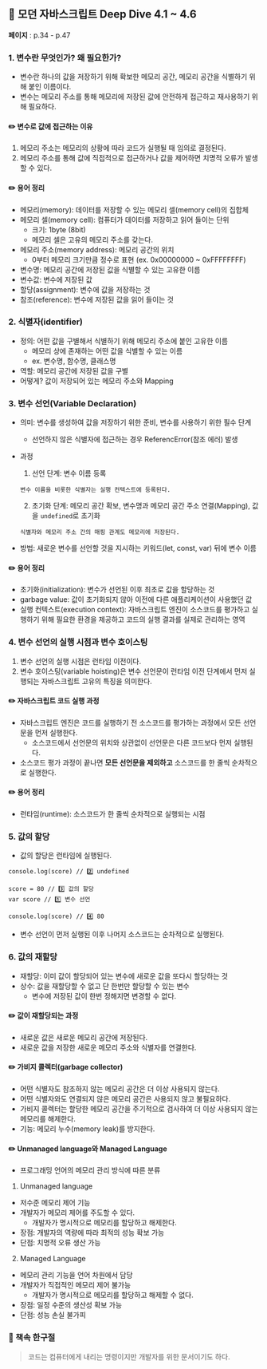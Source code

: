 ## 🦎 모던 자바스크립트 Deep Dive 4.1 ~ 4.6

**페이지** : p.34 - p.47

### 1. 변수란 무엇인가? 왜 필요한가?

- 변수란 하나의 값을 저장하기 위해 확보한 메모리 공간, 메모리 공간을 식별하기 위해 붙인 이름이다.
- 변수는 메모리 주소를 통해 메모리에 저장된 값에 안전하게 접근하고 재사용하기 위해 필요하다.

#### ✏️ 변수로 값에 접근하는 이유

1. 메모리 주소는 메모리의 상황에 따라 코드가 실행될 때 임의로 결정된다.
2. 메모리 주소를 통해 값에 직접적으로 접근하거나 값을 제어하면 치명적 오류가 발생할 수 있다.

#### ✏️ 용어 정리

- 메모리(memory): 데이터를 저장할 수 있는 메모리 셀(memory cell)의 집합체
- 메모리 셀(memory cell): 컴퓨터가 데이터를 저장하고 읽어 들이는 단위
  - 크기: 1byte (8bit)
  - 메모리 셀은 고유의 메모리 주소를 갖는다.
- 메모리 주소(memory address): 메모리 공간의 위치
  - 0부터 메모리 크기만큼 정수로 표현 (ex. 0x00000000 ~ 0xFFFFFFFF)
- 변수명: 메모리 공간에 저장된 값을 식별할 수 있는 고유한 이름
- 변수값: 변수에 저장된 값
- 할당(assignment): 변수에 값을 저장하는 것
- 참조(reference): 변수에 저장된 값을 읽어 들이는 것

### 2. 식별자(identifier)

- 정의: 어떤 값을 구별해서 식별하기 위해 메모리 주소에 붙인 고유한 이름
  - 메모리 상에 존재하는 어떤 값을 식별할 수 있는 이름
  - ex. 변수명, 함수명, 클래스명
- 역할: 메모리 공간에 저장된 값을 구별
- 어떻게? 값이 저장되어 있는 메모리 주소와 Mapping

### 3. 변수 선언(Variable Declaration)

- 의미: 변수를 생성하여 값을 저장하기 위한 준비, 변수를 사용하기 위한 필수 단계
  - 선언하지 않은 식별자에 접근하는 경우 ReferencError(참조 에러) 발생
- 과정

  1. 선언 단계: 변수 이름 등록

  ```
  변수 이름을 비롯한 식별자는 실행 컨텍스트에 등록된다.
  ```

  2. 초기화 단계: 메모리 공간 확보, 변수명과 메모리 공간 주소 연결(Mapping), 값을 `undefined`로 초기화

  ```
  식별자와 메모리 주소 간의 매핑 관계도 메모리에 저장된다.
  ```

- 방법: 새로운 변수를 선언할 것을 지시하는 키워드(let, const, var) 뒤에 변수 이름

#### ✏️ 용어 정리

- 초기화(initialization): 변수가 선언된 이후 최초로 값을 할당하는 것
- garbage value: 값이 초기화되지 않아 이전에 다른 애플리케이션이 사용했던 값
- 실행 컨텍스트(execution context): 자바스크립트 엔진이 소스코드를 평가하고 실행하기 위해 필요한 환경을 제공하고 코드의 실행 결과를 실제로 관리하는 영역

### 4. 변수 선언의 실행 시점과 변수 호이스팅

1. 변수 선언의 실행 시점은 런타임 이전이다.
2. 변수 호이스팅(variable hoisting)은 변수 선언문이 런타임 이전 단계에서 먼저 실행되는 자바스크립트 고유의 특징을 의미한다.

#### ✏️ 자바스크립트 코드 실행 과정

- 자바스크립트 엔진은 코드를 실행하기 전 소스코드를 평가하는 과정에서 모든 선언문을 먼저 실행한다.
  - 소스코드에서 선언문의 위치와 상관없이 선언문은 다른 코드보다 먼저 실행된다.
- 소스코드 평가 과정이 끝나면 **모든 선언문을 제외하고** 소스코드를 한 줄씩 순차적으로 실행한다.

#### ✏️ 용어 정리

- 런타임(runtime): 소스코드가 한 줄씩 순차적으로 실행되는 시점

### 5. 값의 할당

- 값의 할당은 런타임에 실행된다.

```
console.log(score) // 2️⃣ undefined

score = 80 // 3️⃣ 값의 할당
var score // 1️⃣ 변수 선언

console.log(score) // 4️⃣ 80
```

- 변수 선언이 먼저 실행된 이후 나머지 소스코드는 순차적으로 실행된다.

### 6. 값의 재할당

- 재할당: 이미 값이 할당되어 있는 변수에 새로운 값을 또다시 할당하는 것
- 상수: 값을 재할당할 수 없고 단 한번만 할당할 수 있는 변수
  - 변수에 저장된 값이 한번 정해지면 변경할 수 없다.

#### ✏️ 값이 재할당되는 과정

- 새로운 값은 새로운 메모리 공간에 저장된다.
- 새로운 값을 저장한 새로운 메모리 주소와 식별자를 연결한다.

#### ✏️ 가비지 콜렉터(garbage collector)

- 어떤 식별자도 참조하지 않는 메모리 공간은 더 이상 사용되지 않는다.
- 어떤 식별자와도 연결되지 않은 메모리 공간은 사용되지 않고 불필요하다.
- 가비지 콜렉터는 할당한 메모리 공간을 주기적으로 검사하여 더 이상 사용되지 않는 메모리를 해제한다.
- 기능: 메모리 누수(memory leak)를 방지한다.

#### ✏️ Unmanaged language와 Managed Language

- 프로그래밍 언어의 메모리 관리 방식에 따른 분류

1. Unmanaged language

- 저수준 메모리 제어 기능
- 개발자가 메모리 제어를 주도할 수 있다.
  - 개발자가 명시적으로 메모리를 할당하고 해제한다.
- 장점: 개발자의 역량에 따라 최적의 성능 확보 가능
- 단점: 치명적 오류 생산 가능

2. Managed Language

- 메모리 관리 기능을 언어 차원에서 담당
- 개발자가 직접적인 메모리 제어 불가능
  - 개발자가 명시적으로 메모리를 할당하고 해제할 수 없다.
- 장점: 일정 수준의 생산성 확보 가능
- 단점: 성능 손실 불가피

### 📖 책속 한구절

> 코드는 컴퓨터에게 내리는 명령이지만 개발자를 위한 문서이기도 하다.
